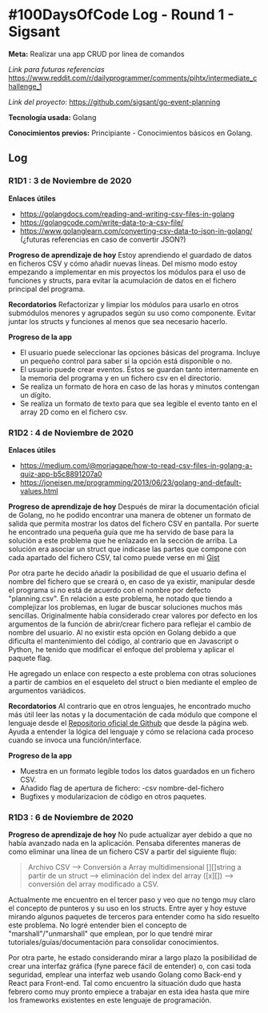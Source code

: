 # #100DaysOfCode Log - Round 1 - Sigsant

**Meta:** Realizar una app CRUD por linea de comandos

*Link para futuras referencias* https://www.reddit.com/r/dailyprogrammer/comments/pihtx/intermediate_challenge_1

*Link del proyecto*: https://github.com/sigsant/go-event-planning

**Tecnología usada:** Golang

**Conocimientos previos:** Principiante - Conocimientos básicos en Golang.


## Log

### R1D1 : 3 de Noviembre de 2020

**Enlaces útiles**
  * https://golangdocs.com/reading-and-writing-csv-files-in-golang
  * https://golangcode.com/write-data-to-a-csv-file/
  * https://www.golanglearn.com/converting-csv-data-to-json-in-golang/ (¿futuras referencias en caso de convertir JSON?)
 

**Progreso de aprendizaje de hoy**
Estoy aprendiendo el guardado de datos en ficheros CSV y cómo añadir nuevas líneas. Del mismo modo estoy empezando a implementar en mis proyectos los módulos para
el uso de funciones y structs, para evitar la acumulación de datos en el fichero principal del programa.

**Recordatorios**
Refactorizar y limpiar los módulos para usarlo en otros submódulos menores y agrupados según su uso como componente. Evitar juntar los structs y
funciones al menos que sea necesario hacerlo.

**Progreso de la app**
 * El usuario puede seleccionar las opciones básicas del programa. Incluye un pequeño control para saber si la opción está disponible o no.
 * El usuario puede crear eventos. Éstos se guardan tanto internamente en la memoria del programa y en un fichero csv en el directorio.
 * Se realiza un formato de hora en caso de las horas y minutos contengan un dígito. 
 * Se realiza un formato de texto para que sea legible el evento tanto en el array 2D como en el fichero csv.
 
 
 ### R1D2 : 4 de Noviembre de 2020

**Enlaces útiles**
  * https://medium.com/@moriagape/how-to-read-csv-files-in-golang-a-quiz-app-b5c8891207a0
  * https://joneisen.me/programming/2013/06/23/golang-and-default-values.html
  
 
**Progreso de aprendizaje de hoy**
 Después de mirar la documentación oficial de Golang, no he podido encontrar una manera de obtener un formato de salida que permita mostrar los datos
 del fichero CSV en pantalla. Por suerte he encontrado una pequeña guía  que me ha servido de base para la solución a este problema que he enlazado 
 en la sección de arriba. La solución era asociar un struct que indicase las partes que compone con cada apartado del fichero CSV,
 tal como puede verse en mi [Gist](https://gist.github.com/sigsant/ceda6ae549caf910d9fbe978df1d81cc.js)
 
Por otra parte he decido añadir la posibilidad de que el usuario defina el nombre del fichero que se creará o, en caso de ya existir, manipular desde el 
programa si no está de acuerdo con el nombre por defecto "planning.csv". 
En relación a este problema, he notado que tiendo a complejizar los problemas, en lugar de buscar soluciones muchos más sencillas. Originalmente había considerado
crear valores por defecto en los argumentos de la función de abrir/crear fichero para reflejar el cambio de nombre del usuario. 
Al no existir esta opción en Golang debido a que dificulta el mantenimiento del código, al contrario que en Javascript o Python, he tenido que modificar
el enfoque del problema y aplicar el paquete flag.

He agregado un enlace con respecto a este problema con otras soluciones a partir de cambios en el esqueleto del struct o bien mediante el empleo de argumentos
variádicos.

**Recordatorios**
Al contrario que en otros lenguajes, he encontrado mucho más útil leer las notas y la documentación de cada módulo que compone el lenguaje desde el [Repositorio
oficial de Github](https://github.com/golang/go/tree/be943df58860e7dec008ebb8d68428d54e311b94/src) que desde la página web. Ayuda a entender la lógica del lenguaje y cómo se relaciona cada proceso cuando se invoca una función/interface.

**Progreso de la app**
 * Muestra en un formato legible todos los datos guardados en un fichero CSV. 
 * Añadido flag de apertura de fichero:  -csv nombre-del-fichero
 * Bugfixes y modularizacion de código en otros paquetes.
 
 ### R1D3 : 6 de Noviembre de 2020

**Progreso de aprendizaje de hoy**
No pude actualizar ayer debido a que no había avanzado nada en la aplicación. Pensaba diferentes maneras de como eliminar una línea de un fichero CSV a partir del siguiente flujo: 

> Archivo CSV --> Conversión a Array multidimensional [][]string a partir de un struct --> eliminación del index del array ([x][]) --> conversión del array modificado a CSV.

Actualmente me encuentro en el tercer paso y veo que no tengo muy claro el concepto de punteros y su uso en los structs. Entre ayer y hoy estuve mirando algunos paquetes de terceros para entender como ha sido resuelto este problema. No logré entender bien el concepto de "marshall"/"unmarshall" que emplean, por lo que tendré mirar tutoriales/guías/documentación para consolidar conocimientos.

Por otra parte, he estado considerando mirar a largo plazo la posibilidad de crear una interfaz gráfica (fyne parece fácil de entender) o, con casi toda seguridad, emplear una interfaz web usando Golang como Back-end y React para Front-end. Tal como encuentro la situación dudo que hasta febrero como muy pronto empiece a trabajar en esta idea hasta que mire los frameworks existentes en este lenguaje de programación.


 
